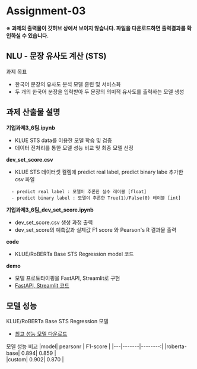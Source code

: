 # Assignment-03

**※ 과제의 출력물이 깃허브 상에서 보이지 않습니다. 파일을 다운로드하면 출력결과를 확인하실 수 있습니다.**

## NLU - 문장 유사도 계산 (STS)
과제 목표
- 한국어 문장의 유사도 분석 모델 훈련 및 서비스화
- 두 개의 한국어 분장을 입력받아 두 문장의 의미적 유사도를 출력하는 모델 생성


## 과제 산출물 설명

**기업과제3_6팀.ipynb**
- KLUE STS data를 이용한 모델 학습 및 검증
- 데이터 전처리를 통한 모델 성능 비교 및 최종 모델 선정

**dev_set_score.csv** 
- KLUE STS 데이터셋 컬렘에 predict real label, predict binary labe 추가한 csv 파일
```
  - predict real label : 모델이 추론한 실수 레이블 [float]
  - predict binary label : 모델이 추론한 True(1)/False(0) 레이블 [int]
```

**기업과제3_6팀_dev_set_score.ipynb**
- dev_set_score.csv 생성 과정 출력  
- dev_set_score의 예측값과 실제값 F1 score 와 Pearson's R 결과물 출력

**code** 
- KLUE/RoBERTa Base STS Regression model 코드 

**demo** 
- 모델 프로토타이핑을 FastAPI, Streamlit로 구현 
- [FastAPI, Streamlit 코드](https://github.com/wanted-AI-06/Assignment-03/tree/main/demo)


## 모델 성능

KLUE/RoBERTa Base STS Regression 모델
- [최고 성능 모델 다운로드](https://drive.google.com/file/d/1Y9GFVzcmTH0Zas_ekt0PNz4xToqpvBnj/view?usp=sharing)


모델 성능 비교
|model| pearsonr | F1-score |
|---|-------|--------:|
|roberta-base| 0.894| 0.859 |  
|custom| 0.902| 0.870 |
